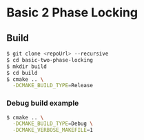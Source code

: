 # Basic 2 Phase Locking
## Build

```bash
$ git clone <repoUrl> --recursive
$ cd basic-two-phase-locking
$ mkdir build
$ cd build
$ cmake .. \
  -DCMAKE_BUILD_TYPE=Release
```

### Debug build example
``` bash
$ cmake .. \
  -DCMAKE_BUILD_TYPE=Debug \
  -DCMAKE_VERBOSE_MAKEFILE=1
```
